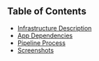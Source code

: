## Table of Contents
- [Infrastructure Description](#infrastructure-description.md)
- [App Dependencies](#app-dependencies.md)
- [Pipeline Process](#pipeline-process.md)
- [Screenshots](#screenshots)
